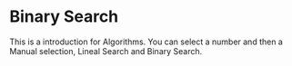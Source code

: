# Binary Search
This is a introduction for Algorithms.
You can select a number and then a Manual selection, Lineal Search and Binary Search.